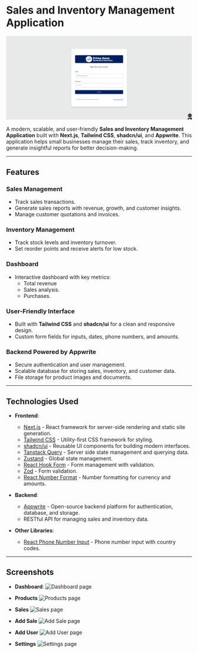 # Sales and Inventory Management Application

![Login Page](/public/assets/images/login.png)

A modern, scalable, and user-friendly **Sales and Inventory Management Application** built with **Next.js**, **Tailwind CSS**, **shadcn/ui**, and **Appwrite**. This application helps small businesses manage their sales, track inventory, and generate insightful reports for better decision-making.

---

## Features

### **Sales Management**

- Track sales transactions.
- Generate sales reports with revenue, growth, and customer insights.
- Manage customer quotations and invoices.

### **Inventory Management**

- Track stock levels and inventory turnover.
- Set reorder points and receive alerts for low stock.

### **Dashboard**

- Interactive dashboard with key metrics:
  - Total revenue
  - Sales analysis.
  - Purchases.

### **User-Friendly Interface**

- Built with **Tailwind CSS** and **shadcn/ui** for a clean and responsive design.
- Custom form fields for inputs, dates, phone numbers, and amounts.

### **Backend Powered by Appwrite**

- Secure authentication and user management.
- Scalable database for storing sales, inventory, and customer data.
- File storage for product images and documents.

---

## Technologies Used

- **Frontend**:

  - [Next.js](https://nextjs.org/) - React framework for server-side rendering and static site generation.
  - [Tailwind CSS](https://tailwindcss.com/) - Utility-first CSS framework for styling.
  - [shadcn/ui](https://ui.shadcn.com/) - Reusable UI components for building modern interfaces.
  - [Tanstack Query](https://tanstack.com/query/latest/) - Server side state management and querying data.
  - [Zustand](https://zustand.docs.pmnd.rs/getting-started/introduction/) - Global state management.
  - [React Hook Form](https://react-hook-form.com/) - Form management with validation.
  - [Zod](https://zod.dev/) - Form validation.
  - [React Number Format](https://www.npmjs.com/package/react-number-format) - Number formatting for currency and amounts.

- **Backend**:

  - [Appwrite](https://appwrite.io/) - Open-source backend platform for authentication, database, and storage.
  - RESTful API for managing sales and inventory data.

- **Other Libraries**:
  - [React Phone Number Input](https://www.npmjs.com/package/react-phone-number-input) - Phone number input with country codes.

---

## Screenshots

- **Dashboard**:
  ![Dashboard page](/public/assets/images/dashboard.png)

- **Products**
  ![Products page](/public/assets/images/products.png)

- **Sales**
  ![Sales page](/public/assets/images/sales.png)

- **Add Sale**
  ![Add Sale page](/public/assets/images/add-sale.png)

- **Add User**
  ![Add User page](/public/assets/images/add-user.png)

- **Settings**
  ![Settings page](/public/assets/images/settings.png)
